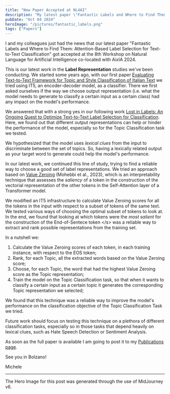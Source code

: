 ```yaml
---
title: "New Paper Accepted at NL4AI"
description: "My latest paper \"Fantastic Labels and Where to Find Them: Attention-Based Label Selection for Text-to-Text Classification\" has been accepted at the 8th Workshop on Natural Language for Artificial Intelligence co-located with AixIA 2024."
pubDate: "Oct 04 2024"
heroImage: "/pictures/fantastic_labels.png"
tags: ["Papers"]
---
```


I and my colleagues just had the news that our latest paper "Fantastic Labels and Where to Find Them: Attention-Based Label Selection for Text-to-Text Classification" got accepted at the 8th Workshop on Natural Language for Artificial Intelligence co-located with AixIA 2024.

This is our latest work in the **Label Representation** studies we've been conducting. We started some years ago, with our first paper [Evaluating Text-to-Text Framework for Topic and Style Classification of Italian Text](http://sag.art.uniroma2.it/NL4AI/wp-content/uploads/2022/11/paper8.pdf) we tried using IT5, an encoder-decoder model, as a classifier.
There we first asked ourselves if the way we choose output representation (i.e. what the model needs to generate to classify a certain input as a certain class) had any impact on the model's performance.

We answered that with a strong yes in our following work [Lost in Labels: An Ongoing Quest to Optimize Text-to-Text Label Selection for Classification](https://ceur-ws.org/Vol-3596/paper39.pdf). Here, we found out that different output representations can help or hinder the performance of the model, especially so for the Topic Classification task we tested. 

We hypothesized that the model uses *lexical clues* from the input to discriminate between the set of topics. So, having a lexically related output as your target word to generate could help the model's performance.

In our latest work, we continued this line of study, trying to find a reliable way to choose a good set of label representations. We tried an approach based on [Value Zeroing](https://arxiv.org/abs/2301.12971) (Mohebbi et al., 2023), which is an interpretability technique that assesses the *saliency* of a token in the construction of the vectorial representation of the other tokens in the Self-Attention layer of a Transformer model. 

We modified an IT5 infrastructure to calculate Value Zeroing scores for all the tokens in the input with respect to a subset of tokens of the same text. We tested various ways of choosing the optimal subset of tokens to look at. In the end, we found that looking at which tokens were the *most salient* for the construction of the End-of-Sentece token \</s\> was a reliable way to extract and rank possible representations from the training set. 

In a nutshell we:
1. Calculate the Value Zeroing scores of each token, in each training instance, with respect to the EOS token;
2. Rank, for each Topic, all the extracted words based on the Value Zeroing score;
3. Choose, for each Topic, the word that had the highest Value Zeroing score as the Topic representation;
4. Train the model on the Topic Classification task, so that when it wants to classify a certain input as a certain topic it generates the corresponding Topic representation we selected;

We found that this technique was a reliable way to improve the model's performance on the classification objective of the Topic Classification Task we tried.

Future work should focus on testing this technique on a plethora of different classification tasks, especially so in those tasks that depend heavily on lexical clues, such as Hate Speech Detection or Sentiment Analysis. 

As soon as the full paper is available I am going to post it to my [Publications page](/publications).

See you in Bolzano!

Michele

---

The Hero Image for this post was generated through the use of MidJourney v6.    